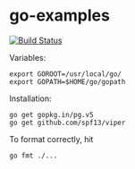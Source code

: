 go-examples
===========
[![Build Status](https://img.shields.io/travis/romain-cotte/go-examples/master.svg?style=flat-square)](https://travis-ci.org/romain-cotte/go-examples)

Variables:
```
export GOROOT=/usr/local/go/
export GOPATH=$HOME/go/gopath
```

Installation:
```
go get gopkg.in/pg.v5
go get github.com/spf13/viper
```

To format correctly, hit
```
go fmt ./...
```
